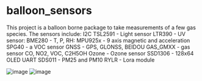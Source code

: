 # balloon_sensors
This project is a balloon borne package to take measurements of a few gas species. The sensors include:
I2C
TSL2591  - Light sensor
LTR390   - UV sensor:
BME280   - T, P, RH: 
MPU925x  - 9 axis magnetic and acceleration
SPG40    - a VOC sensor
GNSS     - GPS, GLONSS, BEIDOU 
GAS_GMXX - gas sensor CO, NO2, VOC, C2H5OH
Ozone    - Ozone sensor
SSD1306  - 128x64 OLED
UART
SDS011  - PM25 and PM10
RYLR    - Lora module

![image](https://github.com/atsclct/balloon_sensors/assets/128188290/c51c440f-d708-4a99-a6c1-50cfa8e04d21)
![image](https://github.com/atsclct/balloon_sensors/assets/128188290/5119121f-66e3-496b-98c9-ee61281922a1)
